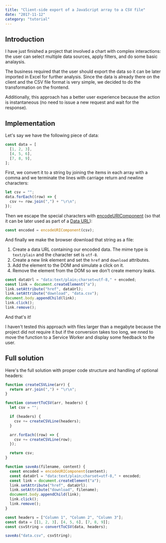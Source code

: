 ```yaml
---
title: "Client-side export of a JavaScript array to a CSV file"
date: "2017-11-12"
category: "tutorial"
---
```


## Introduction

I have just finished a project that involved a chart with complex interactions: the user can select multiple data sources, apply filters, and do some basic analaysis.

The business required that the user should export the data so it can be later imported in Excel for further analysis. Since the data is already there on the client and the CSV file format is very simple, we decided to do the transformation on the frontend.

Additionally, this approach has a better user experience because the action is instantaneous (no need to issue a new request and wait for the response).

## Implementation

Let's say we have the following piece of data:

```javascript
const data = [
  [1, 2, 3],
  [4, 5, 6],
  [7, 8, 9],
];
```

First, we convert it to a string by joining the items in each array with a comma and we terminate the lines with carriage return and newline characters:

```javascript
let csv = "";
data.forEach((row) => {
  csv += row.join(",") + "\r\n";
});
```

Then we escape the special characters with <a href="https://developer.mozilla.org/en-US/docs/Web/JavaScript/Reference/Global_Objects/encodeURIComponent" target="_blank">encodeURIComponent</a> (so that it can be later used as part of a <a href="https://developer.mozilla.org/en-US/docs/Web/HTTP/Basics_of_HTTP/Data_URIs" target="_blank">Data URL</a>):

```javascript
const encoded = encodeURIComponent(csv);
```

And finally we make the browser download that string as a file:

1. Create a data URL containing our encoded data. The mime type is `text/plain` and the character set is `utf-8`.
2. Create a new link element and set the `href` and `download` attributes.
3. Add the element to the DOM and simulate a click on it.
4. Remove the element from the DOM so we don't create memory leaks.

```javascript
const dataUrl = "data:text/plain;charset=utf-8," + encoded;
const link = document.createElement("a");
link.setAttribute("href", dataUrl);
link.setAttribute("download", "data.csv");
document.body.appendChild(link);
link.click();
link.remove();
```

And that's it!

I haven't tested this approach with files larger than a megabyte because the project did not require it but if the conversion takes too long, we nned to move the function to a Service Worker and display some feedback to the user.

## Full solution

Here's the full solution with proper code structure and handling of optional headers:

<!-- prettier-ignore -->
```javascript
function createCSVLine(arr) {
  return arr.join(",") + "\r\n";
}

function convertToCSV(arr, headers) {
  let csv = "";

  if (headers) {
    csv += createCSVLine(headers);
  }

  arr.forEach((row) => {
    csv += createCSVLine(row);
  });

  return csv;
}

function saveAs(filename, content) {
  const encoded = encodeURIComponent(content);
  const dataUrl = "data:text/plain;charset=utf-8," + encoded;
  const link = document.createElement("a");
  link.setAttribute("href", dataUrl);
  link.setAttribute("download", filename);
  document.body.appendChild(link);
  link.click();
  link.remove();
}

const headers = ["Column 1", "Column 2", "Column 3"];
const data = [[1, 2, 3], [4, 5, 6], [7, 8, 9]];
const csvString = convertToCSV(data, headers);

saveAs("data.csv", csvString);
```
